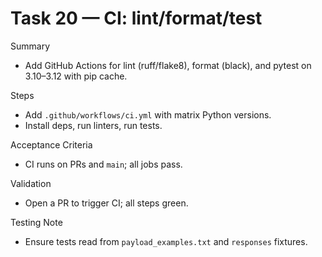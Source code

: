 # Task 20 — CI: lint/format/test

Summary
- Add GitHub Actions for lint (ruff/flake8), format (black), and pytest on 3.10–3.12 with pip cache.

Steps
- Add `.github/workflows/ci.yml` with matrix Python versions.
- Install deps, run linters, run tests.

Acceptance Criteria
- CI runs on PRs and `main`; all jobs pass.

Validation
- Open a PR to trigger CI; all steps green.

Testing Note
- Ensure tests read from `payload_examples.txt` and `responses` fixtures.

